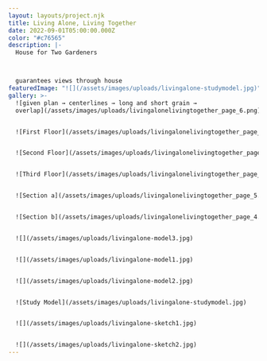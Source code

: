 ```yaml
---
layout: layouts/project.njk
title: Living Alone, Living Together
date: 2022-09-01T05:00:00.000Z
color: "#c76565"
description: |-
  House for Two Gardeners



  guarantees views through house
featuredImage: "![](/assets/images/uploads/livingalone-studymodel.jpg)"
gallery: >-
  ![given plan → centerlines → long and short grain →
  overlap](/assets/images/uploads/livingalonelivingtogether_page_6.png)


  ![First Floor](/assets/images/uploads/livingalonelivingtogether_page_1.png)


  ![Second Floor](/assets/images/uploads/livingalonelivingtogether_page_2.png)


  ![Third Floor](/assets/images/uploads/livingalonelivingtogether_page_3.png)


  ![Section a](/assets/images/uploads/livingalonelivingtogether_page_5.png)


  ![Section b](/assets/images/uploads/livingalonelivingtogether_page_4.png)


  ![](/assets/images/uploads/livingalone-model3.jpg)


  ![](/assets/images/uploads/livingalone-model1.jpg)


  ![](/assets/images/uploads/livingalone-model2.jpg)


  ![Study Model](/assets/images/uploads/livingalone-studymodel.jpg)


  ![](/assets/images/uploads/livingalone-sketch1.jpg)


  ![](/assets/images/uploads/livingalone-sketch2.jpg)
---
```

